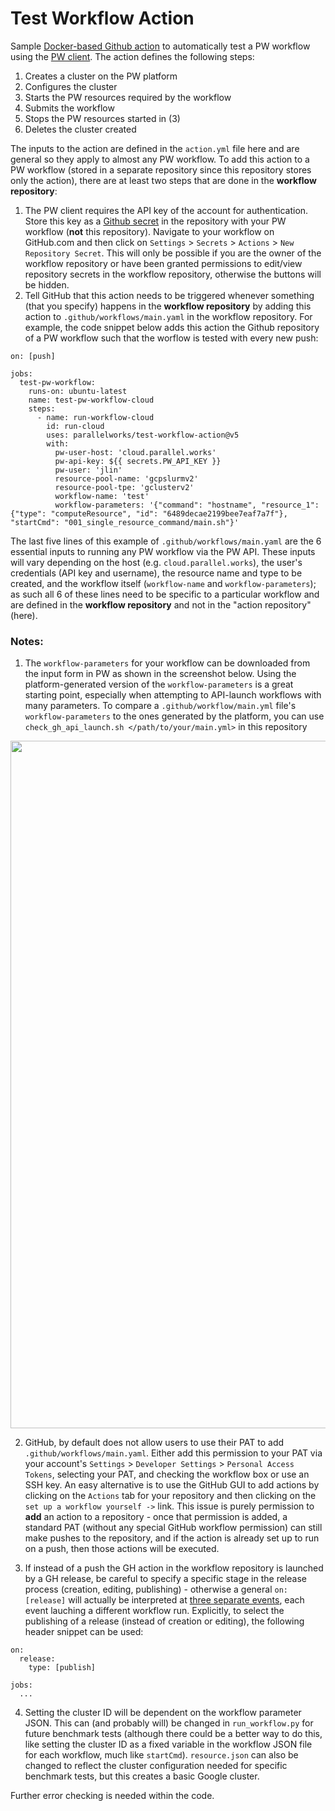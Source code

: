 # Test Workflow Action
Sample [Docker-based Github action](https://docs.github.com/en/actions/creating-actions/creating-a-docker-container-action) to automatically test a PW workflow using the [PW client](https://raw.githubusercontent.com/parallelworks/pw-cluster-automation/master/client.py). The action defines the following steps:

1. Creates a cluster on the PW platform 
2. Configures the cluster 
3. Starts the PW resources required by the workflow
4. Submits the workflow
5. Stops the PW resources started in (3)
6. Deletes the cluster created

The inputs to the action are defined in the `action.yml` file here and are general so they apply to almost any PW workflow. 
To add this action to a PW workflow (stored in a separate repository since this repository stores only the action), there 
are at least two steps that are done in the **workflow repository**:

1. The PW client requires the API key of the account for authentication. Store this key as a [Github secret](https://docs.github.com/en/actions/security-guides/encrypted-secrets) in the repository with your PW workflow (**not** this repository).  Navigate to your workflow on GitHub.com and then click on `Settings` > `Secrets` > `Actions` > `New Repository Secret`. This will only be possible if you are the owner of the workflow repository or have been granted permissions to edit/view repository secrets in the workflow repository, otherwise the buttons will be hidden.
2. Tell GitHub that this action needs to be triggered whenever something (that you specify) happens in the **workflow repository** by adding this action to `.github/workflows/main.yaml` in the workflow repository.  For example, the code snippet below adds this action the Github repository of a PW workflow such that the worflow is tested with every new push:

```
on: [push]

jobs:
  test-pw-workflow:
    runs-on: ubuntu-latest
    name: test-pw-workflow-cloud
    steps:
      - name: run-workflow-cloud
        id: run-cloud
        uses: parallelworks/test-workflow-action@v5
        with:
          pw-user-host: 'cloud.parallel.works'
          pw-api-key: ${{ secrets.PW_API_KEY }}
          pw-user: 'jlin'
          resource-pool-name: 'gcpslurmv2'
          resource-pool-tpe: 'gclusterv2'
          workflow-name: 'test'
          workflow-parameters: '{"command": "hostname", "resource_1": {"type": "computeResource", "id": "6489decae2199bee7eaf7a7f"}, "startCmd": "001_single_resource_command/main.sh"}'
```

The last five lines of this example of `.github/workflows/main.yaml` are the 6 essential inputs to running any 
PW workflow via the PW API. These inputs will vary depending on the host (e.g. `cloud.parallel.works`), the user's
credentials (API key and username), the resource name and type to be created, and the workflow itself (`workflow-name`
and `workflow-parameters`); as such all 6 of these lines need to be specific to a particular workflow and are 
defined in the **workflow repository** and not in the "action repository" (here).

### Notes:
1. The `workflow-parameters` for your workflow can be downloaded from the input form in PW as shown in the screenshot below.
Using the platform-generated version of the `workflow-parameters` is a great starting point, especially when attempting to 
API-launch workflows with many parameters. To compare a `.github/workflow/main.yml` file's `workflow-parameters` to the ones
generated by the platform, you can use `check_gh_api_launch.sh </path/to/your/main.yml>` in this repository

<div style="text-align:left;"><img src="https://drive.google.com/uc?id=11S7U2_LGAaKxxQva6tJkOhH7r8h3heiN" width="1100"></div>

2. GitHub, by default does not allow users to use their PAT to add `.github/workflows/main.yaml`.  Either add this permission
to your PAT via your account's `Settings` > `Developer Settings` > `Personal Access Tokens`, selecting your PAT, and checking 
the workflow box or use an SSH key. An easy alternative is to use the GitHub GUI to add actions by clicking on the `Actions` tab
for your repository and then clicking on the `set up a workflow yourself ->` link. This issue is purely permission to **add** an
action to a repository - once that permission is added, a standard PAT (without any special GitHub workflow permission) can 
still make pushes to the repository, and if the action is already set up to run on a push, then those actions will be
executed.

3. If instead of a push the GH action in the workflow repository is launched by a GH release, be careful to specify a specific stage in the release process (creation, editing, publishing) - otherwise a general `on: [release]` will actually be interpreted at [three separate events](https://docs.github.com/en/actions/using-workflows/events-that-trigger-workflows#release), each event lauching a different workflow run. Explicitly, to select the publishing of a release (instead of creation or editing), the following header snippet can be used:
```
on:
  release:
    type: [publish]
    
jobs:
  ...
```

4. Setting the cluster ID will be dependent on the workflow parameter JSON. This can (and probably will) be changed in `run_workflow.py` for future benchmark tests (although there could be a better way to do this, like setting the cluster ID as a fixed variable in the workflow JSON file for each workflow, much like `startCmd`). `resource.json` can also be changed to reflect the cluster configuration needed for specific benchmark tests, but this creates a basic Google cluster. 

Further error checking is needed within the code. 